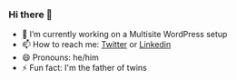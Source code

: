 ### Hi there 👋

- 🔭 I’m currently working on a Multisite WordPress setup
- 📫 How to reach me: [Twitter](https://twitter.com/scotnewbury) or [Linkedin](https://linkedin.com/in/scotnewbury)
- 😄 Pronouns: he/him
- ⚡ Fun fact: I'm the father of twins

<!--
**scotnewbury/scotnewbury** is a ✨ _special_ ✨ repository because its `README.md` (this file) appears on your GitHub profile.

Here are some ideas to get you started:
- 🌱 I’m currently shifting gears to learn Python!
- 👯 I’m looking to collaborate on ...
- 🤔 I’m looking for help with ...
- 💬 Ask me about ...
-->
